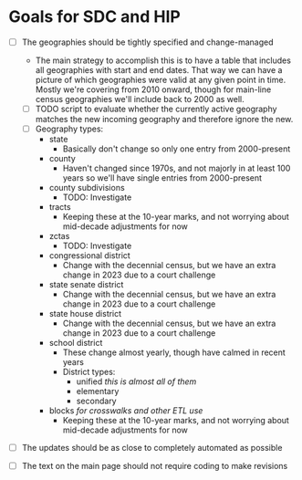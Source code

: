 # Goals for SDC and HIP

- [ ] The geographies should be tightly specified and change-managed
    - The main strategy to accomplish this is to have a table that includes all
      geographies with start and end dates. That way we can have a picture of
      which geographies were valid at any given point in time. Mostly we're
      covering from 2010 onward, though for main-line census geographies we'll
      include back to 2000 as well.
    - [ ] TODO script to evaluate whether the currently active geography matches 
          the new incoming geography and therefore ignore the new.
    - [ ] Geography types:
        - state
            - Basically don't change so only one entry from 2000-present
        - county
            - Haven't changed since 1970s, and not majorly in at least 100 years
              so we'll have single entries from 2000-present
        - county subdivisions
            - TODO: Investigate
        - tracts
            - Keeping these at the 10-year marks, and not worrying about
              mid-decade adjustments for now
        - zctas
            - TODO: Investigate
        - congressional district
            - Change with the decennial census, but we have an extra change in
              2023 due to a court challenge
        - state senate district
            - Change with the decennial census, but we have an extra change in
              2023 due to a court challenge
        - state house district
            - Change with the decennial census, but we have an extra change in
              2023 due to a court challenge
        - school district 
            - These change almost yearly, though have calmed in recent years
            - District types:
                - unified *this is almost all of them*
                - elementary
                - secondary
        - blocks *for crosswalks and other ETL use*
            - Keeping these at the 10-year marks, and not worrying about
              mid-decade adjustments for now
- [ ] The updates should be as close to completely automated as possible
- [ ] The text on the main page should not require coding to make revisions

